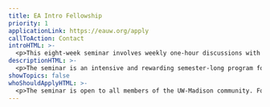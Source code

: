 ```yaml
---
title: EA Intro Fellowship
priority: 1
applicationLink: https://eauw.org/apply
callToAction: Contact
introHTML: >-
  <p>This eight-week seminar involves weekly one-hour discussions with your three to six-member cohort and one facilitator. Before attending each discussion, you’ll complete a set of readings (and sometimes a written exercise). For updates, please subscribe to our mailing list and join our Slack.</p>
descriptionHTML: >-
  <p>The seminar is an intensive and rewarding semester-long program for students to engage with ideas and strategies for effectively improving the world. Participants will combine the head and the heart as they apply rigor and rationality to questions regarding morality and altruism.</p><p>Here’s a week-by-week breakdown of what you'll discuss:</p>
showTopics: false
whoShouldApplyHTML: >-
  <p>The seminar is open to all members of the UW-Madison community. For others, please apply through EA Virtual Programs.</p><p>We recommend applying to this program if you:</p><ul><li>Want to make a large positive impact through your career, giving, or volunteering</li><li>Can commit 2 hours a week to readings and exercises, in addition to the weekly 1-hour discussions</li><li>Can attend at least 7 out of the 8 weekly discussion sessions</li></ul><p>We are committed to building a diverse group of members. We strongly encourage interested students to apply regardless of gender, race, ethnicity, nationality, ability, etc. We also encourage undergraduate, graduate, and professional students, as well as individuals from all intellectual backgrounds and majors to apply.</p>
---
```

